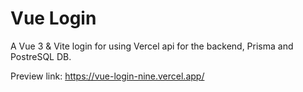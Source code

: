 # Vue Login

A Vue 3 & Vite login for using Vercel api for the backend, Prisma and PostreSQL DB.

Preview link: https://vue-login-nine.vercel.app/
